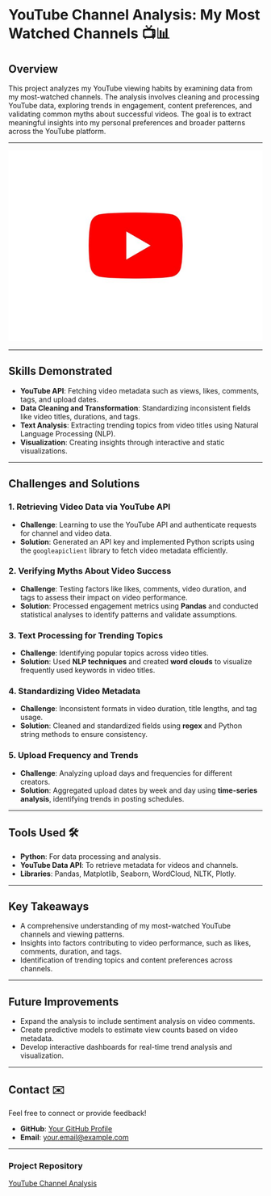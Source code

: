 # **YouTube Channel Analysis: My Most Watched Channels** 📺📊  

## **Overview**  
This project analyzes my YouTube viewing habits by examining data from my most-watched channels. The analysis involves cleaning and processing YouTube data, exploring trends in engagement, content preferences, and validating common myths about successful videos. The goal is to extract meaningful insights into my personal preferences and broader patterns across the YouTube platform.  

---  

![YouTube Data](https://github.com/Naveennnkumar-Bit/My-YouTube-Watch-Habits/blob/main/YT.jpeg)

---  

## **Skills Demonstrated**  
- **YouTube API**: Fetching video metadata such as views, likes, comments, tags, and upload dates.  
- **Data Cleaning and Transformation**: Standardizing inconsistent fields like video titles, durations, and tags.  
- **Text Analysis**: Extracting trending topics from video titles using Natural Language Processing (NLP).  
- **Visualization**: Creating insights through interactive and static visualizations.  

---  

## **Challenges and Solutions**  

### **1. Retrieving Video Data via YouTube API**  
- **Challenge**: Learning to use the YouTube API and authenticate requests for channel and video data.  
- **Solution**: Generated an API key and implemented Python scripts using the `googleapiclient` library to fetch video metadata efficiently.  

### **2. Verifying Myths About Video Success**  
- **Challenge**: Testing factors like likes, comments, video duration, and tags to assess their impact on video performance.  
- **Solution**: Processed engagement metrics using **Pandas** and conducted statistical analyses to identify patterns and validate assumptions.  

### **3. Text Processing for Trending Topics**  
- **Challenge**: Identifying popular topics across video titles.  
- **Solution**: Used **NLP techniques** and created **word clouds** to visualize frequently used keywords in video titles.  

### **4. Standardizing Video Metadata**  
- **Challenge**: Inconsistent formats in video duration, title lengths, and tag usage.  
- **Solution**: Cleaned and standardized fields using **regex** and Python string methods to ensure consistency.  

### **5. Upload Frequency and Trends**  
- **Challenge**: Analyzing upload days and frequencies for different creators.  
- **Solution**: Aggregated upload dates by week and day using **time-series analysis**, identifying trends in posting schedules.  

---  

## **Tools Used** 🛠️  
- **Python**: For data processing and analysis.  
- **YouTube Data API**: To retrieve metadata for videos and channels.  
- **Libraries**: Pandas, Matplotlib, Seaborn, WordCloud, NLTK, Plotly.  

---  

## **Key Takeaways**  
- A comprehensive understanding of my most-watched YouTube channels and viewing patterns.  
- Insights into factors contributing to video performance, such as likes, comments, duration, and tags.  
- Identification of trending topics and content preferences across channels.  

---  

## **Future Improvements**  
- Expand the analysis to include sentiment analysis on video comments.  
- Create predictive models to estimate view counts based on video metadata.  
- Develop interactive dashboards for real-time trend analysis and visualization.  

---  

## **Contact** ✉️  
Feel free to connect or provide feedback!  
- **GitHub**: [Your GitHub Profile](https://github.com/your-profile)  
- **Email**: your.email@example.com  

---  

### **Project Repository**  
[YouTube Channel Analysis](https://github.com/your-profile/YouTube-Channel-Analysis)  
